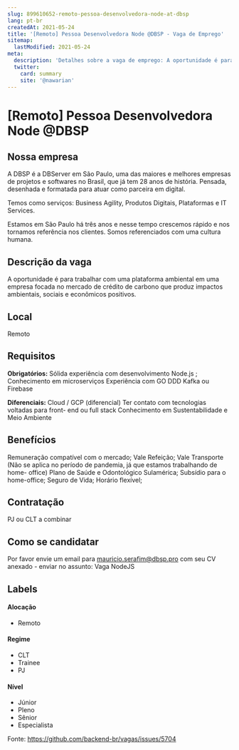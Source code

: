 ```yaml
---
slug: 899610652-remoto-pessoa-desenvolvedora-node-at-dbsp
lang: pt-br
createdAt: 2021-05-24
title: '[Remoto] Pessoa Desenvolvedora Node @DBSP - Vaga de Emprego'
sitemap:
  lastModified: 2021-05-24
meta:
  description: 'Detalhes sobre a vaga de emprego: A oportunidade é para trabalhar com uma plataforma ambiental em uma empresa focada no mercado de crédito de carbono que produz impactos ambientais, sociais e econômicos positivos.'
  twitter:
    card: summary
    site: '@nawarian'
---
```


# [Remoto] Pessoa Desenvolvedora Node @DBSP

## Nossa empresa

A DBSP é a DBServer em São Paulo, uma das maiores e melhores empresas de projetos e softwares no Brasil, que já tem 28 anos de história. Pensada, desenhada e formatada para atuar como parceira em digital.

Temos como serviços: Business Agility, Produtos Digitais, Plataformas e IT Services.

Estamos em São Paulo há três anos e nesse tempo crescemos rápido e nos tornamos referência nos clientes.
Somos referenciados com uma cultura humana.

## Descrição da vaga

A oportunidade é para trabalhar com uma plataforma ambiental em uma empresa focada no mercado de crédito de carbono que produz impactos ambientais, sociais e econômicos positivos.

## Local
Remoto

## Requisitos

**Obrigatórios:**
Sólida experiência com desenvolvimento Node.js ;
Conhecimento em microserviços
Experiência com GO 
DDD
Kafka ou Firebase

**Diferenciais:**
Cloud / GCP (diferencial)
Ter contato com tecnologias voltadas para front- end ou full stack
Conhecimento em Sustentabilidade e Meio Ambiente

## Benefícios

Remuneração compatível com o mercado;
Vale Refeição;
Vale Transporte (Não se aplica no período de pandemia, já que estamos trabalhando de home- office)
Plano de Saúde e Odontológico Sulamérica;
Subsídio para o home-office;
Seguro de Vida;
Horário flexível;

## Contratação

PJ ou CLT a combinar

## Como se candidatar

Por favor envie um email para mauricio.serafim@dbsp.pro com seu CV anexado - enviar no assunto: Vaga NodeJS

## Labels
<!-- retire os labels que não fazem sentido à vaga -->

#### Alocação
- Remoto

#### Regime
- CLT
- Trainee
- PJ

#### Nível
- Júnior
- Pleno
- Sênior
- Especialista




Fonte: https://github.com/backend-br/vagas/issues/5704
